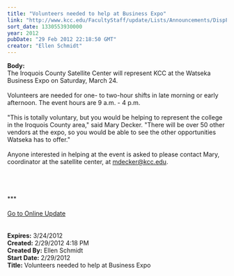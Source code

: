 ```yaml
---
title: "Volunteers needed to help at Business Expo"
link: "http://www.kcc.edu/FacultyStaff/update/Lists/Announcements/DispForm.aspx?ID=623"
sort_date: 1330553930000
year: 2012
pubDate: "29 Feb 2012 22:18:50 GMT"
creator: "Ellen Schmidt"
---
```


<div><b>Body:</b> <div class="ExternalClassE459266BE7084DCAA07183B58E55FBD3">
<div>The Iroquois County Satellite Center will represent KCC at the Watseka Business Expo on Saturday, March 24.</div>
<div> </div>
<div>Volunteers are needed for one- to two-hour shifts in late morning or early afternoon. The event hours are 9 a.m. - 4 p.m. </div>
<div> </div>
<div>
<div>&quot;This is totally voluntary, but you would be helping to represent the college in the Iroquois County area,&quot; said Mary Decker. &quot;There will be over 50 other vendors at the expo, so you would be able to see the other opportunities Watseka has to offer.&quot;</div>
<div> </div></div>
<div>Anyone interested in helping at the event is asked to please contact Mary, coordinator at the satellite center, at <a href="mailto:mdecker@kcc.edu">mdecker@kcc.edu</a>.</div>
<div> </div>
<div> </div>
<div>
<div> </div>
<div> </div>
<div>***</div>
<div> </div>
<div><a href="/FacultyStaff/update/Pages/dailyupdate.aspx">Go to Online Update</a></div>
<div> </div></div>
<div> </div></div></div>
<div><b>Expires:</b> 3/24/2012</div>
<div><b>Created:</b> 2/29/2012 4:18 PM</div>
<div><b>Created By:</b> Ellen Schmidt</div>
<div><b>Start Date:</b> 2/29/2012</div>
<div><b>Title:</b> Volunteers needed to help at Business Expo</div>

